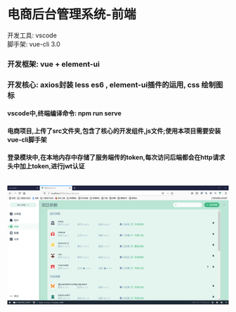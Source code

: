 # 电商后台管理系统-前端 </br>
开发工具: vscode </br>
脚手架: vue-cli 3.0 </br>
### 开发框架: vue + element-ui </br>
### 开发核心: axios封装 less es6 , element-ui插件的运用, css 绘制图标</br>
#### vscode中,终端编译命令: npm run serve </br>
#### 电商项目,上传了src文件夹,包含了核心的开发组件,js文件;使用本项目需要安装vue-cli脚手架 </br> 
#### 登录模块中,在本地内存中存储了服务端传的token,每次访问后端都会在http请求头中加上token,进行jwt认证 </br></br>
<img src="https://github.com/Brighteststars/e-commerce/blob/master/images/4.png" />
